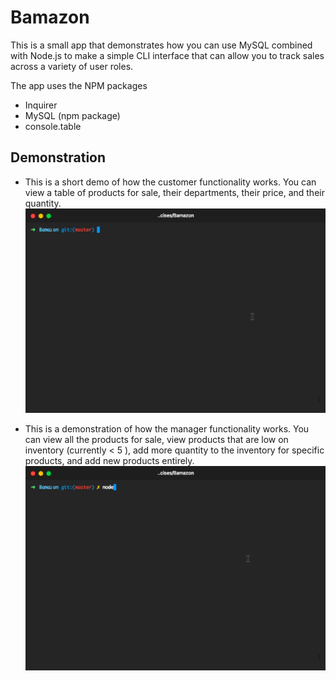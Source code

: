 # Bamazon

This is a small app that demonstrates how you can use MySQL combined with Node.js to make a simple CLI interface that can allow you to track sales across a variety of user roles.

The app uses the NPM packages 
* Inquirer
* MySQL (npm package)
* console.table


## Demonstration
* This is a short demo of how the customer functionality works. You can view a table of products for sale, their departments, their price, and their quantity.  
![Customer Demo](assets/customerdemo.gif)

* This is a demonstration of how the manager functionality works. You can view all the products for sale, view products that are low on inventory (currently < 5 ), add more quantity to the inventory for specific products, and add new products entirely.
![Manager Demo](assets/managerdemo.gif)